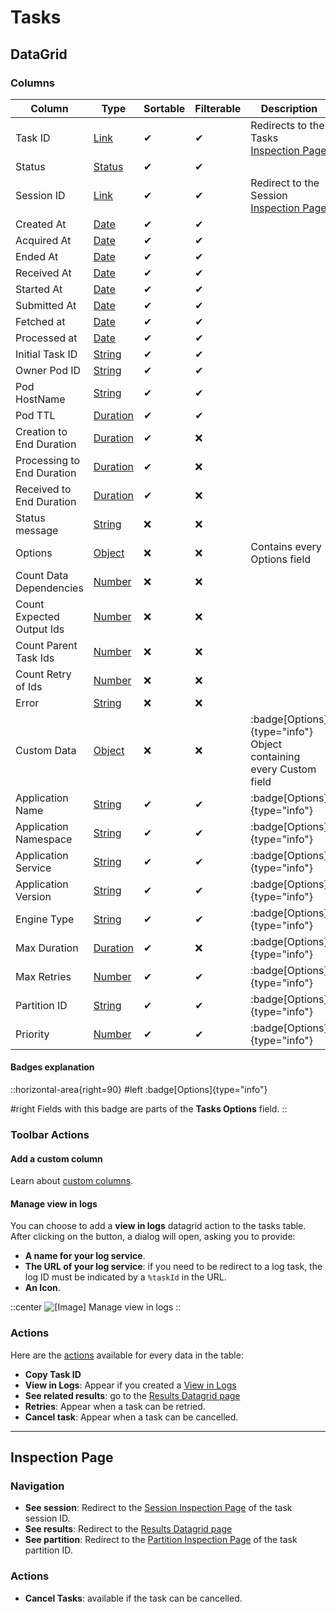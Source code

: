 # Tasks

## DataGrid

### Columns

| Column | Type | Sortable | Filterable | Description |
| -------- | -------- | -------- | -------- | -------- |
| Task ID | [Link](../6.DataGrids/3.columns.md#link-columns) | ✔ | ✔ | Redirects to the Tasks [Inspection Page](../5.inspection-page.md) |
| Status | [Status](../6.DataGrids/3.columns.md#statuses) | ✔ | ✔ | |
| Session ID | [Link](../6.DataGrids/3.columns.md#link-columns) | ✔ | ✔ | Redirect to the Session [Inspection Page](../5.inspection-page.md) |
| Created At | [Date](../6.DataGrids/3.columns.md#date-columns) | ✔ | ✔ | |
| Acquired At | [Date](../6.DataGrids/3.columns.md#date-columns) | ✔ | ✔ | |
| Ended At | [Date](../6.DataGrids/3.columns.md#date-columns) | ✔ | ✔ | |
| Received At | [Date](../6.DataGrids/3.columns.md#date-columns) | ✔ | ✔ | |
| Started At | [Date](../6.DataGrids/3.columns.md#date-columns) | ✔ | ✔ | |
| Submitted At | [Date](../6.DataGrids/3.columns.md#date-columns) | ✔ | ✔ | |
| Fetched at | [Date](../6.DataGrids/3.columns.md#date-columns) | ✔ | ✔ | |
| Processed at | [Date](../6.DataGrids/3.columns.md#date-columns) | ✔ | ✔ | |
| Initial Task ID | [String](../6.DataGrids/3.columns.md#simple-columns) | ✔ | ✔ | |
| Owner Pod ID | [String](../6.DataGrids/3.columns.md#simple-columns) | ✔ | ✔ | |
| Pod HostName | [String](../6.DataGrids/3.columns.md#simple-columns) | ✔ | ✔ | |
| Pod TTL | [Duration](../6.DataGrids/3.columns.md#duration-columns) | ✔ | ✔ | |
| Creation to End Duration | [Duration](../6.DataGrids/3.columns.md#duration-columns) | ✔ | ❌ | |
| Processing to End Duration | [Duration](../6.DataGrids/3.columns.md#duration-columns) | ✔ | ❌ | |
| Received to End Duration | [Duration](../6.DataGrids/3.columns.md#duration-columns) | ✔ | ❌ | |
| Status message | [String](../6.DataGrids/3.columns.md#simple-columns) | ❌ | ❌ | |
| Options | [Object](../6.DataGrids/3.columns.md#object-columns) | ❌ | ❌ | Contains every Options field |
| Count Data Dependencies | [Number](../6.DataGrids/3.columns.md#simple-columns) | ❌ | ❌ | |
| Count Expected Output Ids | [Number](../6.DataGrids/3.columns.md#simple-columns) | ❌ | ❌ | |
| Count Parent Task Ids | [Number](../6.DataGrids/3.columns.md#simple-columns) | ❌ | ❌ | |
| Count Retry of Ids | [Number](../6.DataGrids/3.columns.md#simple-columns) | ❌ | ❌ | |
| Error | [String](../6.DataGrids/3.columns.md#simple-columns) | ❌ | ❌ | |
| Custom Data | [Object](../6.DataGrids/3.columns.md#object-columns) | ❌ | ❌ | :badge[Options]{type="info"} Object containing every Custom field |
| Application Name | [String](../6.DataGrids/3.columns.md#simple-columns) | ✔ | ✔ | :badge[Options]{type="info"} |
| Application Namespace | [String](../6.DataGrids/3.columns.md#simple-columns) | ✔ | ✔ | :badge[Options]{type="info"} |
| Application Service | [String](../6.DataGrids/3.columns.md#simple-columns) | ✔ | ✔ | :badge[Options]{type="info"} |
| Application Version | [String](../6.DataGrids/3.columns.md#simple-columns) | ✔ | ✔ | :badge[Options]{type="info"} |
| Engine Type | [String](../6.DataGrids/3.columns.md#simple-columns) | ✔ | ✔ | :badge[Options]{type="info"} |
| Max Duration | [Duration](../6.DataGrids/3.columns.md#duration-columns) | ✔ | ❌ | :badge[Options]{type="info"} |
| Max Retries | [Number](../6.DataGrids/3.columns.md#simple-columns) | ✔ | ✔ | :badge[Options]{type="info"} |
| Partition ID | [String](../6.DataGrids/3.columns.md#simple-columns) | ✔ | ✔ | :badge[Options]{type="info"} |
| Priority | [Number](../6.DataGrids/3.columns.md#simple-columns) | ✔ | ✔ | :badge[Options]{type="info"} |

#### Badges explanation

::horizontal-area{right=90}
#left
  :badge[Options]{type="info"}

#right
Fields with this badge are parts of the **Tasks Options** field.
::

### Toolbar Actions

#### Add a custom column

Learn about [custom columns](../6.DataGrids/3.columns.md#custom-columns).

#### Manage view in logs

You can choose to add a **view in logs** datagrid action to the tasks table. After clicking on the button, a dialog will open, asking you to provide:
- **A name for your log service**.
- **The URL of your log service**: if you need to be redirect to a log task, the log ID must be indicated by a `%taskId` in the URL. 
- **An Icon**.

::center
![\[Image\] Manage view in logs](/manage-view-in-logs.png)
::

### Actions

Here are the [actions](../6.DataGrids/3.columns.md#actions-columns) available for every data in the table:

- **Copy Task ID**
- **View in Logs**: Appear if you created a [View in Logs](#manage-view-in-logs)
- **See related results**: go to the [Results Datagrid page](./5.Results.md)
- **Retries**: Appear when a task can be retried.
- **Cancel task**: Appear when a task can be cancelled.

---

## Inspection Page

### Navigation

- **See session**: Redirect to the [Session Inspection Page](./3.Sessions.md#inspection) of the task session ID.
- **See results**: Redirect to the [Results Datagrid page](./5.Results.md)
- **See partition**: Redirect to the [Partition Inspection Page](./2.Partitions.md#inspection) of the task partition ID.

### Actions
- **Cancel Tasks**: available if the task can be cancelled.